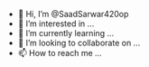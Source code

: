- 👋 Hi, I’m @SaadSarwar420op
- 👀 I’m interested in ...
- 🌱 I’m currently learning ...
- 💞️ I’m looking to collaborate on ...
- 📫 How to reach me ...

<!---
SaadSarwar420op/SaadSarwar420op is a ✨ special ✨ repository because its `README.md` (this file) appears on your GitHub profile.
You can click the Preview link to take a look at your changes.
--->
